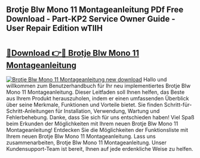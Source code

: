 ## Brotje Blw Mono 11 Montageanleitung PDf Free Download - Part-KP2 Service Owner Guide - User Repair Edition wTlIH

# <h2><a href="http://df6zuh.blite.top/?on=Brotje+Blw+Mono+11+Montageanleitung">🔗Download 👉🔴 Brotje Blw Mono 11 Montageanleitung</a></h2>

[![Brotje Blw Mono 11 Montageanleitung new download](https://i.imgur.com/lujVjoI.png)](http://df6zuh.blite.top/?on=Brotje+Blw+Mono+11+Montageanleitung)
Hallo und willkommen zum Benutzerhandbuch für Ihr neu implementiertes Brotje Blw Mono 11 Montageanleitung. Dieser Leitfaden soll Ihnen helfen, das Beste aus Ihrem Produkt herauszuholen, indem er einen umfassenden Überblick über seine Merkmale, Funktionen und Vorteile bietet. Sie finden Schritt-für-Schritt-Anleitungen für Installation, Verwendung, Wartung und Fehlerbehebung. Danke, dass Sie sich für uns entschieden haben! Viel Spaß beim Erkunden der Möglichkeiten mit Ihrem neuen Brotje Blw Mono 11 Montageanleitung! Entdecken Sie die Möglichkeiten der Funktionsliste mit Ihrem neuen Brotje Blw Mono 11 Montageanleitung. Lass uns zusammenarbeiten, Brotje Blw Mono 11 Montageanleitung. Unser Kundensupport-Team ist bereit, Ihnen auf jede erdenkliche Weise zu helfen.
